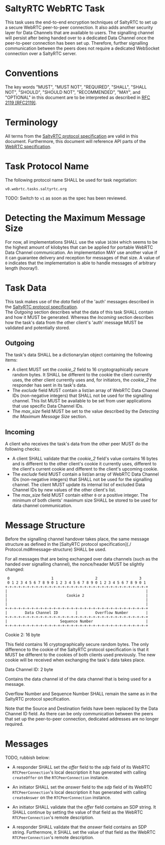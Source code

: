 # SaltyRTC WebRTC Task

This task uses the end-to-end encryption techniques of SaltyRTC to set up a secure WebRTC peer-to-peer connection. It also adds another security layer for Data Channels that are available to users. The signalling channel will persist after being handed over to a dedicated Data Channel once the peer-to-peer connection has been set up. Therefore, further signalling communication between the peers does not require a dedicated WebSocket connection over a SaltyRTC server.

# Conventions

The key words "MUST", "MUST NOT", "REQUIRED", "SHALL", "SHALL NOT",
"SHOULD", "SHOULD NOT", "RECOMMENDED", "MAY", and "OPTIONAL" in this
document are to be interpreted as described in
[RFC 2119 [RFC2119]](https://tools.ietf.org/html/rfc2119).

# Terminology

All terms from the [SaltyRTC protocol specification](./Protocol.md#terminology) are 
valid in this document.
Furthermore, this document will reference API parts of the [WebRTC specification](https://www.w3.org/TR/webrtc/).

# Task Protocol Name

The following protocol name SHALL be used for task negotiation:

`v0.webrtc.tasks.saltyrtc.org`

TODO: Switch to `v1` as soon as the spec has been reviewed.

# Detecting the Maximum Message Size

For now, all implementations SHALL use the value `16384` which seems to 
be the highest amount of kilobytes that can be applied for portable 
WebRTC Data Channel communication. An implementation MAY use another 
value if it can guarantee delivery and reception for messages of that 
size. A value of `0` indicates that the implementation is able to 
handle messages of arbitrary length (hooray!).

# Task Data

This task makes use of the *data* field of the 'auth' messages 
described in the 
[SaltyRTC protocol specification](./Protocol.md#auth-message).  
The *Outgoing* section describes what the data of this task SHALL 
contain and how it MUST be generated. Whereas the *Incoming* section 
describes how the task's data from the other client's 'auth' message 
MUST be validated and potentially stored.

## Outgoing

The task's data SHALL be a dictionary/an object containing the 
following items:

* A client MUST set the *cookie_2* field to 16 cryptographically secure 
  random bytes. It SHALL be different to the cookie the client 
  currently uses, the other client currently uses and, for initiators, 
  the *cookie_2* the responder has sent in its task's data.
* The *exclude* field MUST contain a list/an array of WebRTC Data 
  Channel IDs (non-negative integers) that SHALL not be used for the 
  signalling channel. This list MUST be available to be set from user 
  applications that use specific Data Channel IDs.
* The *max_size* field MUST be set to the value described by the 
  *Detecting the Maximum Message Size* section.

## Incoming

A client who receives the task's data from the other peer MUST do the 
following checks:

* A client SHALL validate that the *cookie_2* field's value contains 16 
  bytes and is different to the other client's cookie it currently 
  uses, different to the client's current cookie and different to the 
  client's upcoming cookie.
* The *exclude* field MUST contain a list/an array of WebRTC Data 
  Channel IDs (non-negative integers) that SHALL not be used for the 
  signalling channel. The client MUST update its internal list of 
  excluded Data Channel IDs by new values of the other client's list.
* The *max_size* field MUST contain either `0` or a positive integer. 
  The minimum of both clients' maximum size SHALL be stored to be used 
  for data channel communication.

# Message Structure

Before the signalling channel handover takes place, the same message 
structure as defined in the [SaltyRTC protocol specification](./
Protocol.md#message-structure) SHALL be used.

For all messages that are being exchanged over data channels (such as 
the handed over signalling channel), the nonce/header MUST be slightly 
changed:

     0                   1                   2                   3
     0 1 2 3 4 5 6 7 8 9 0 1 2 3 4 5 6 7 8 9 0 1 2 3 4 5 6 7 8 9 0 1
    +-+-+-+-+-+-+-+-+-+-+-+-+-+-+-+-+-+-+-+-+-+-+-+-+-+-+-+-+-+-+-+-+
    |                                                               |
    |                           Cookie 2                            |
    |                                                               |
    |                                                               |
    +-+-+-+-+-+-+-+-+-+-+-+-+-+-+-+-+-+-+-+-+-+-+-+-+-+-+-+-+-+-+-+-+
    |        Data Channel ID        |        Overflow Number        |
    +-+-+-+-+-+-+-+-+-+-+-+-+-+-+-+-+-+-+-+-+-+-+-+-+-+-+-+-+-+-+-+-+
    |                        Sequence Number                        |
    +-+-+-+-+-+-+-+-+-+-+-+-+-+-+-+-+-+-+-+-+-+-+-+-+-+-+-+-+-+-+-+-+

Cookie 2: 16 byte

This field contains 16 cryptographically secure random bytes. The only 
difference to the cookie of the SaltyRTC protocol specification is that 
it MUST be different to the cookies of both clients used previously. 
The new cookie will be received when exchanging the task's data takes place.

Data Channel ID: 2 byte

Contains the data channel id of the data channel that is being used for 
a message.

Overflow Number and Sequence Number SHALL remain the same as in the 
SaltyRTC protocol specification.

Note that the Source and Destination fields have been replaced by the 
Data Channel ID field. As there can be only communication between the 
peers that set up the peer-to-peer connection, dedicated addresses are 
no longer required.

# Messages

TODO, rubbish below:

* A responder SHALL set the *offer* field to the *sdp* field of its 
  WebRTC `RTCPeerConnection`'s local description it has generated with 
  calling `createOffer` on the `RTCPeerConnection` instance.
* An initiator SHALL set the *answer* field to the *sdp* field of its 
  WebRTC `RTCPeerConnection`'s local description it has generated with 
  calling `createAnswer` on the `RTCPeerConnection` instance.

* An initiator SHALL validate that the *offer* field contains an SDP 
  string. It SHALL continue by setting the value of that field as the 
  WebRTC `RTCPeerConnection`'s remote description.
* A responder SHALL validate that the *answer* field contains an SDP 
  string. Furthermore, it SHALL set the value of that field as the 
  WebRTC `RTCPeerConnection`'s remote description.

